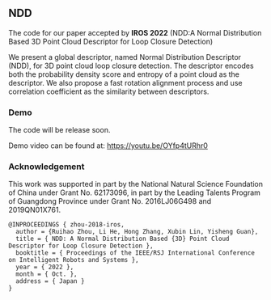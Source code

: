 ## NDD

The code for our paper accepted by  **IROS 2022** (NDD:A Normal Distribution Based 3D Point Cloud Descriptor for Loop Closure Detection)


We present a global descriptor, named Normal Distribution Descriptor (NDD), for 3D point cloud loop closure detection. The descriptor encodes both the probability density score and entropy of a point cloud as the descriptor. We also propose a fast rotation alignment process and use correlation coefficient as the similarity between descriptors. 

### Demo

<!--
To run the demo, simply run demo.m.
-->
The code will be release soon.

Demo video can be found at: https://youtu.be/OYfp4tURhr0

### Acknowledgement

This work was supported in part by the National Natural Science Foundation of China under Grant No. 62173096, in part by the Leading Talents Program of Guangdong Province under Grant No. 2016LJ06G498 and 2019QN01X761. 


```
@INPROCEEDINGS { zhou-2018-iros,
  author = {Ruihao Zhou, Li He, Hong Zhang, Xubin Lin, Yisheng Guan},
  title = { NDD: A Normal Distribution Based {3D} Point Cloud Descriptor for Loop Closure Detection },
  booktitle = { Proceedings of the IEEE/RSJ International Conference on Intelligent Robots and Systems },
  year = { 2022 },
  month = { Oct. },
  address = { Japan }
}
```

